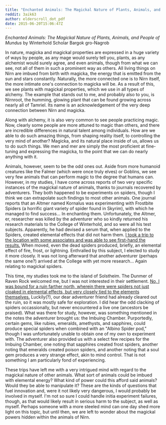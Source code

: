 ```yaml
---
title: "Enchanted Animals: The Magickal Nature of Plants, Animals, and People of Mundus"
reddit: 3aik63
author: elderscroll_dot_pdf
date: 2015-06-20T15:06:47Z
---
```


*Enchanted Animals: The Magickal Nature of Plants, Animals, and People of Mundus* by Winterhold Scholar Bargok gro-Nagrob

In nature, magicka and magickal properties are expressed in a huge variety of ways by people, as any mage would surely tell you, plants, as any alchemist would surely agree, and even animals, though from what we can see, not all of them in such a prominent way as others. All living things on Nirn are imbued from birth with magicka, the energy that is emitted from the sun and stars constantly. Naturally, the more connected one is to Nirn itself, the more intimate one's connection to magicka will be. As a result of this, we see plants with magickal properties, which we use in all types of alchemy. The example that stands out to me, and probably also to you, is Nirnroot, the humming, glowing plant that can be found growing across nearly all of Tamriel. Its name is an acknowledgement of the very deep connection between Nirn and magicka.

Along with alchemy, it is also very common to see people practicing magic. Now, clearly some people are more attuned to magic than others, and there are incredible differences in natural talent among individuals. How are we able to do such amazing things, from shaping reality itself, to controlling the very mind of another? Magicka, and its natural place inside of us, allows us to do such things. We men and mer are simply the most proficient at fine-tuning and expressing the magicka, to the point that we can do nearly anything with it.

Animals, however, seem to be the odd ones out. Aside from more humanoid creatures like the Falmer (which were once truly elves) or Goblins, we see very few animals that can perform magic to the degree that humans can. However, in my studies, I have come across reports of two very specific instances of the magickal nature of animals, thanks to journals recovered by adventurers. They both happened to be experiments on spiders, though I think we can extrapolate such findings to most other animals. One journal reports that an Altmer named Kornalus was experimenting with Frostbite Spiders (a horrific giant variety of spider found in Skyrim), with which he managed to find success... In enchanting them. Unfortunately, the Altmer, er, researcher was killed by the adventurer who so kindly returned his research materials to the College of Winterhold, and so were all his test subjects. Apparently, he had devised a serum that, when applied to the Spiders, created elemental effects that did not harm them. [I took a trip to the location with some associates and was able to see first-hand the results.](http://uesp.net/wiki/Skyrim:Harmugstahl) When moved, even the dead spiders produced, briefly, an elemental effect of fire, frost, or lightning. Enthralled by this subject, I elected to study it more closely. It was not long afterward that another adventurer (perhaps the same one?) arrived at the College with yet more research... Again relating to magickal spiders.

This time, my studies took me to the island of Solstheim. The Dunmer of Raven Rock welcomed me, but I was not interested in their settlement. [No, I was bound for a ruin farther north, wherein there were spiders not just cloaked in elemental effects, but very closely tied to the elements themselves.](http://uesp.net/wiki/Dragonborn:White_Ridge_Barrow) Luckily(?), our dear adventurer friend had already cleared out the ruin, so it was mostly safe for exploration. I did hear the odd clacking of spiders occassionally, but never encountered a live one (ancestors be praised). What was there for study, however, was something mentioned in the notes the adventurer brought us: the Imbuing Chamber. Purportedly, certain gems, like rubies, emeralds, amethysts, and sapphires, could produce special spiders when combined with an "Albino Spider pod," though I was unfortunately unable to obtain one of my own to experiment with. The adventurer also provided us with a select few recipes for the Imbuing Chamber, one noting that sapphires created frost spiders, another noting that emeralds created poison spiders, and another noting that a soul gem produces a very strange effect, akin to mind control. That is not something I am particularly fond of experiencing.

These trips have left me with a very intrigued mind with regard to the magickal nature of other animals. What sort of animals could be imbued with elemental energy? What kind of power could this afford said animals? Would they be able to manipulate it? These are the kinds of questions that fuel innovation and, were it not likely very dangerous, I would probably be involved in myself. I'm not so sure I could handle initia experiment failures, though, as that would likely result in serious harm to the subject, as well as myself. Perhaps someone with a more steeled mind can one day shed more light on this topic, but until then, we are left to wonder about the magickal powers hidden within the animals of Nirn.
